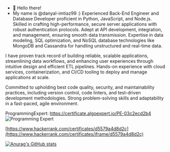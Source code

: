- 👋 Hello there!
- My name is @danyal-imtiaz99 :) 
Experienced Back-End Engineer and Database Developer proficient in Python, JavaScript, and Node.js. Skilled in crafting high-performance, secure server applications with robust authentication protocols. Adept at API development, integration, and management, ensuring smooth data transmission. Expertise in data modeling, SQL optimization, and NoSQL database technologies like MongoDB and Cassandra for handling unstructured and real-time data.

I have proven track record of building reliable, scalable applications, streamlining data workflows, and enhancing user experiences through intuitive design and efficient ETL pipelines. Hands-on experience with cloud services, containerization, and CI/CD tooling to deploy and manage applications at scale.

Committed to upholding best code quality, security, and maintainability practices, including version control, code linters, and test-driven development methodologies. Strong problem-solving skills and adaptability in a fast-paced, agile environment.

ProgrammingExpert: 
https://certificate.algoexpert.io/PE-03c2ecd2b4
![Programming Expert](https://github.com/danyal-imtiaz99/danyal-imtiaz99/assets/59153165/1dc231be-c777-460f-ae57-db4ed716c6a2)

[https://www.hackerrank.com/certificates/d5579a4d8d2c](https://www.hackerrank.com/certificates/iframe/d5579a4d8d2c)
  
[![Anurag's GitHub stats](https://github-readme-stats.vercel.app/api?username=danyal-imtiaz99)](https://github.com/anuraghazra/github-readme-stats)

